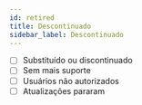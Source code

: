 ```yaml
---
id: retired
title: Descontinuado
sidebar_label: Descontinuado
---
```


- [ ] Substituído ou discontinuado
- [ ] Sem mais suporte 
- [ ] Usuários não autorizados
- [ ] Atualizações pararam